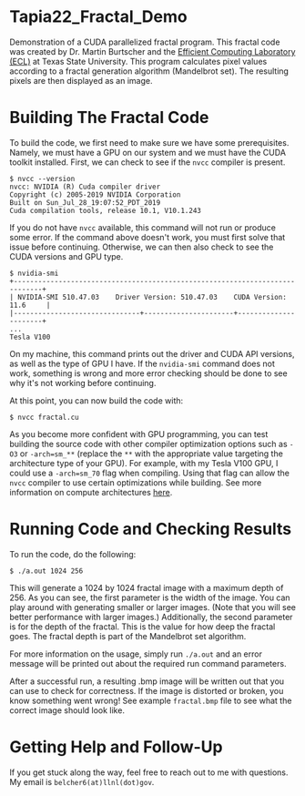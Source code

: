 # Tapia22_Fractal_Demo
Demonstration of a CUDA parallelized fractal program. This fractal code was created by Dr. Martin Burtscher and the [Efficient Computing Laboratory (ECL)](https://userweb.cs.txstate.edu/~burtscher/) at Texas State University. This program calculates pixel values according to a fractal generation algorithm (Mandelbrot set). The resulting pixels are then displayed as an image.

# Building The Fractal Code
To build the code, we first need to make sure we have some prerequisites. Namely, we must have a GPU on our system and we must have the CUDA toolkit installed. First, we can check to see if the `nvcc` compiler is present.

	$ nvcc --version
	nvcc: NVIDIA (R) Cuda compiler driver
	Copyright (c) 2005-2019 NVIDIA Corporation
	Built on Sun_Jul_28_19:07:52_PDT_2019
	Cuda compilation tools, release 10.1, V10.1.243

If you do not have `nvcc` available, this command will not run or produce some error. If the command above doesn't work, you must first solve that issue before continuing. Otherwise, we can then also check to see the CUDA versions and GPU type.

	$ nvidia-smi
	+-----------------------------------------------------------------------------+
	| NVIDIA-SMI 510.47.03    Driver Version: 510.47.03    CUDA Version: 11.6     |
	|-------------------------------+----------------------+----------------------+
	...
	Tesla V100

On my machine, this command prints out the driver and CUDA API versions, as well as the type of GPU I have. If the `nvidia-smi` command does not work, something is wrong and more error checking should be done to see why it's not working before continuing.

At this point, you can now build the code with:

	$ nvcc fractal.cu

As you become more confident with GPU programming, you can test building the source code with other compiler optimization options such as `-O3` or `-arch=sm_**` (replace the `**` with the appropriate value targeting the architecture type of your GPU). For example, with my Tesla V100 GPU, I could use a `-arch=sm_70` flag when compiling. Using that flag can allow the `nvcc` compiler to use certain optimizations while building. See more information on compute architectures [here](https://arnon.dk/matching-sm-architectures-arch-and-gencode-for-various-nvidia-cards/).

# Running Code and Checking Results
To run the code, do the following:

	$ ./a.out 1024 256

This will generate a 1024 by 1024 fractal image with a maximum depth of 256. As you can see, the first parameter is the width of the image. You can play around with generating smaller or larger images. (Note that you will see better performance with larger images.) Additionally, the second parameter is for the depth of the fractal. This is the value for how deep the fractal goes. The fractal depth is part of the Mandelbrot set algorithm. 

For more information on the usage, simply run `./a.out` and an error message will be printed out about the required run command parameters. 

After a successful run, a resulting .bmp image will be written out that you can use to check for correctness. If the image is distorted or broken, you know something went wrong! See example `fractal.bmp` file to see what the correct image should look like.

# Getting Help and Follow-Up
If you get stuck along the way, feel free to reach out to me with questions. My email is `belcher6(at)llnl(dot)gov`.
